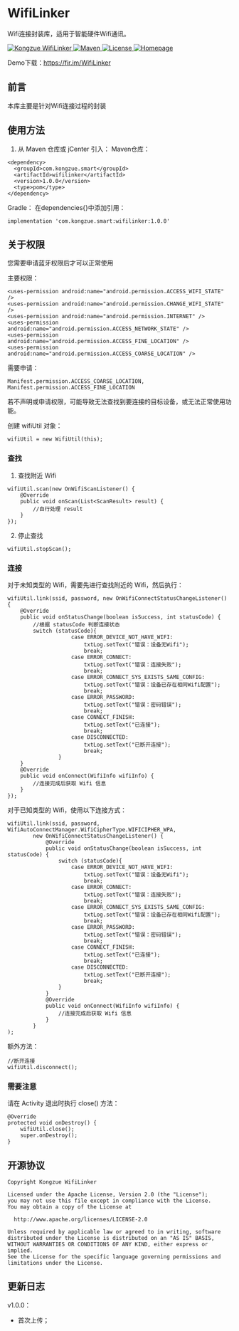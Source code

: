# WifiLinker
Wifi连接封装库，适用于智能硬件Wifi通讯。

<a href="https://github.com/kongzue/WifiLinker/">
<img src="https://img.shields.io/badge/WifiLinker-1.0.0-green.svg" alt="Kongzue WifiLinker">
</a>
<a href="https://bintray.com/myzchh/maven/WifiLinker">
<img src="https://img.shields.io/badge/Maven-1.0.0-blue.svg" alt="Maven">
</a>
<a href="http://www.apache.org/licenses/LICENSE-2.0">
<img src="https://img.shields.io/badge/License-Apache%202.0-red.svg" alt="License">
</a>
<a href="http://www.kongzue.com">
<img src="https://img.shields.io/badge/Homepage-Kongzue.com-brightgreen.svg" alt="Homepage">
</a>

Demo下载：<https://fir.im/WifiLinker>

## 前言

本库主要是针对Wifi连接过程的封装

## 使用方法
1) 从 Maven 仓库或 jCenter 引入：
Maven仓库：
```
<dependency>
  <groupId>com.kongzue.smart</groupId>
  <artifactId>wifilinker</artifactId>
  <version>1.0.0</version>
  <type>pom</type>
</dependency>
```
Gradle：
在dependencies{}中添加引用：
```
implementation 'com.kongzue.smart:wifilinker:1.0.0'
```

## 关于权限
您需要申请蓝牙权限后才可以正常使用

主要权限：
```
<uses-permission android:name="android.permission.ACCESS_WIFI_STATE" />
<uses-permission android:name="android.permission.CHANGE_WIFI_STATE" />
<uses-permission android:name="android.permission.INTERNET" />
<uses-permission android:name="android.permission.ACCESS_NETWORK_STATE" />
<uses-permission android:name="android.permission.ACCESS_FINE_LOCATION" />
<uses-permission android:name="android.permission.ACCESS_COARSE_LOCATION" />
```

需要申请：
```
Manifest.permission.ACCESS_COARSE_LOCATION,
Manifest.permission.ACCESS_FINE_LOCATION
```

若不声明或申请权限，可能导致无法查找到要连接的目标设备，或无法正常使用功能。

创建 wifiUtil 对象：
```
wifiUtil = new WifiUtil(this);
```

### 查找

1) 查找附近 Wifi
```
wifiUtil.scan(new OnWifiScanListener() {
    @Override
    public void onScan(List<ScanResult> result) {
        //自行处理 result
    }
});
```

2) 停止查找
```
wifiUtil.stopScan();
```

### 连接

对于未知类型的 Wifi，需要先进行查找附近的 Wifi，然后执行：
```
wifiUtil.link(ssid, password, new OnWifiConnectStatusChangeListener() {
    @Override
    public void onStatusChange(boolean isSuccess, int statusCode) {
        //根据 statusCode 判断连接状态
        switch (statusCode){
                    case ERROR_DEVICE_NOT_HAVE_WIFI:
                        txtLog.setText("错误：设备无Wifi");
                        break;
                    case ERROR_CONNECT:
                        txtLog.setText("错误：连接失败");
                        break;
                    case ERROR_CONNECT_SYS_EXISTS_SAME_CONFIG:
                        txtLog.setText("错误：设备已存在相同Wifi配置");
                        break;
                    case ERROR_PASSWORD:
                        txtLog.setText("错误：密码错误");
                        break;
                    case CONNECT_FINISH:
                        txtLog.setText("已连接");
                        break;
                    case DISCONNECTED:
                        txtLog.setText("已断开连接");
                        break;
                }
    }
    @Override
    public void onConnect(WifiInfo wifiInfo) {
        //连接完成后获取 Wifi 信息
    }
});
```

对于已知类型的 Wifi，使用以下连接方式：
```
wifiUtil.link(ssid, password, WifiAutoConnectManager.WifiCipherType.WIFICIPHER_WPA,
        new OnWifiConnectStatusChangeListener() {
            @Override
            public void onStatusChange(boolean isSuccess, int statusCode) {
                switch (statusCode){
                    case ERROR_DEVICE_NOT_HAVE_WIFI:
                        txtLog.setText("错误：设备无Wifi");
                        break;
                    case ERROR_CONNECT:
                        txtLog.setText("错误：连接失败");
                        break;
                    case ERROR_CONNECT_SYS_EXISTS_SAME_CONFIG:
                        txtLog.setText("错误：设备已存在相同Wifi配置");
                        break;
                    case ERROR_PASSWORD:
                        txtLog.setText("错误：密码错误");
                        break;
                    case CONNECT_FINISH:
                        txtLog.setText("已连接");
                        break;
                    case DISCONNECTED:
                        txtLog.setText("已断开连接");
                        break;
                }
            }
            @Override
            public void onConnect(WifiInfo wifiInfo) {
                //连接完成后获取 Wifi 信息
            }
        }
);
```

额外方法：
```
//断开连接
wifiUtil.disconnect();
```

### 需要注意
请在 Activity 退出时执行 close() 方法：
```
@Override
protected void onDestroy() {
    wifiUtil.close();
    super.onDestroy();
}
```

## 开源协议
```
Copyright Kongzue WifiLinker

Licensed under the Apache License, Version 2.0 (the "License");
you may not use this file except in compliance with the License.
You may obtain a copy of the License at

  http://www.apache.org/licenses/LICENSE-2.0

Unless required by applicable law or agreed to in writing, software
distributed under the License is distributed on an "AS IS" BASIS,
WITHOUT WARRANTIES OR CONDITIONS OF ANY KIND, either express or implied.
See the License for the specific language governing permissions and
limitations under the License.
```

## 更新日志
v1.0.0：
- 首次上传；